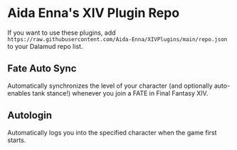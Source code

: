 # Aida Enna's XIV Plugin Repo

If you want to use these plugins, add `https://raw.githubusercontent.com/Aida-Enna/XIVPlugins/main/repo.json` to your Dalamud repo list. 

## Fate Auto Sync

Automatically synchronizes the level of your character (and optionally auto-enables tank stance!) whenever you join a FATE in Final Fantasy XIV.

## Autologin

Automatically logs you into the specified character when the game first starts.
